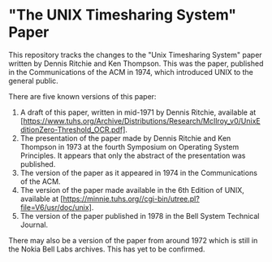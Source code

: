 # "The UNIX Timesharing System" Paper
This repository tracks the changes to the "Unix Timesharing System" paper
written by Dennis Ritchie and Ken Thompson. This was the paper, published
in the Communications of the ACM in 1974, which introduced UNIX to the
general public.

There are five known versions of this paper:

1. A draft of this paper, written in mid-1971 by Dennis Ritchie, available at
   [https://www.tuhs.org/Archive/Distributions/Research/McIlroy_v0/UnixEditionZero-Threshold_OCR.pdf].
2. The presentation of the paper made by Dennis Ritchie and Ken Thompson in
   1973 at the fourth Symposium on Operating System Principles. It appears
   that only the abstract of the presentation was published.
3. The version of the paper as it appeared in 1974 in the Communications of
   the ACM.
4. The version of the paper made available in the 6th Edition of UNIX,
   available at
   [https://minnie.tuhs.org//cgi-bin/utree.pl?file=V6/usr/doc/unix].
5. The version of the paper published in 1978 in the Bell System Technical
   Journal.

There may also be a version of the paper from around 1972 which is still
in the Nokia Bell Labs archives. This has yet to be confirmed.

